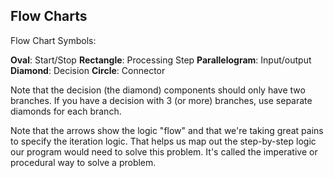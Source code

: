 ## Flow Charts

Flow Chart Symbols:

**Oval**: Start/Stop
**Rectangle**: Processing Step
**Parallelogram**: Input/output
**Diamond**: Decision
**Circle**: Connector

Note that the decision (the diamond) components should only have two branches. If you have 
a decision with 3 (or more) branches, use separate diamonds for each branch.

Note that the arrows show the logic "flow" and that we're taking great pains to specify 
the iteration logic. That helps us map out the step-by-step logic our program would need 
to solve this problem. It's called the imperative or procedural way to solve a problem.